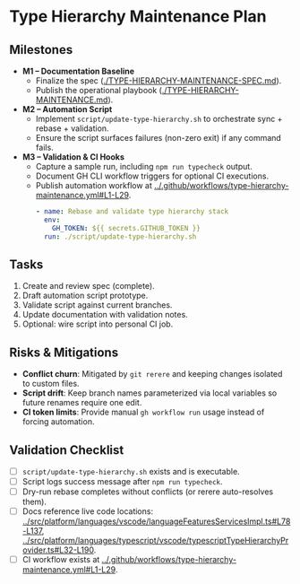 # Type Hierarchy Maintenance Plan

## Milestones
- **M1 – Documentation Baseline**
  - Finalize the spec ([./TYPE-HIERARCHY-MAINTENANCE-SPEC.md](./TYPE-HIERARCHY-MAINTENANCE-SPEC.md)).
  - Publish the operational playbook ([./TYPE-HIERARCHY-MAINTENANCE.md](./TYPE-HIERARCHY-MAINTENANCE.md)).
- **M2 – Automation Script**
  - Implement `script/update-type-hierarchy.sh` to orchestrate sync + rebase + validation.
  - Ensure the script surfaces failures (non-zero exit) if any command fails.
- **M3 – Validation & CI Hooks**
  - Capture a sample run, including `npm run typecheck` output.
  - Document GH CLI workflow triggers for optional CI executions.
  - Publish automation workflow at [../.github/workflows/type-hierarchy-maintenance.yml#L1-L29](../.github/workflows/type-hierarchy-maintenance.yml#L1-L29).
    ```yaml
    - name: Rebase and validate type hierarchy stack
      env:
        GH_TOKEN: ${{ secrets.GITHUB_TOKEN }}
      run: ./script/update-type-hierarchy.sh
    ```

## Tasks
1. Create and review spec (complete).
2. Draft automation script prototype.
3. Validate script against current branches.
4. Update documentation with validation notes.
5. Optional: wire script into personal CI job.

## Risks & Mitigations
- **Conflict churn**: Mitigated by `git rerere` and keeping changes isolated to custom files.
- **Script drift**: Keep branch names parameterized via local variables so future renames require one edit.
- **CI token limits**: Provide manual `gh workflow run` usage instead of forcing automation.

## Validation Checklist
- [ ] `script/update-type-hierarchy.sh` exists and is executable.
- [ ] Script logs success message after `npm run typecheck`.
- [ ] Dry-run rebase completes without conflicts (or rerere auto-resolves them).
- [ ] Docs reference live code locations: [../src/platform/languages/vscode/languageFeaturesServicesImpl.ts#L78-L137](../src/platform/languages/vscode/languageFeaturesServicesImpl.ts#L78-L137), [../src/platform/languages/typescript/vscode/typescriptTypeHierarchyProvider.ts#L32-L190](../src/platform/languages/typescript/vscode/typescriptTypeHierarchyProvider.ts#L32-L190).
- [ ] CI workflow exists at [../.github/workflows/type-hierarchy-maintenance.yml#L1-L29](../.github/workflows/type-hierarchy-maintenance.yml#L1-L29).
